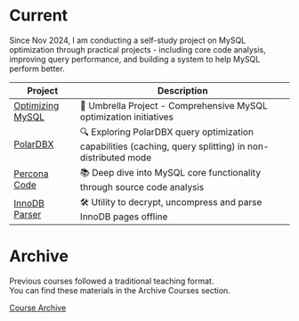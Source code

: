 # Current

Since Nov 2024, I am conducting a self-study project on MySQL optimization through practical projects - including core code analysis, improving query performance, and building a system to help MySQL perform better.

| Project | Description |
|---------|-------------|
| [Optimizing MySQL](./db/mysql/opt/README.md) | 🚀 Umbrella Project - Comprehensive MySQL optimization initiatives |
| [PolarDBX](./db/polardbx/README.md) | 🔍 Exploring PolarDBX query optimization capabilities (caching, query splitting) in non-distributed mode |
| [Percona Code](./db/mysql/study/README.md) | 📚 Deep dive into MySQL core functionality through source code analysis |
| [InnoDB Parser](./db/mysql/parse/README.md) | 🛠️ Utility to decrypt, uncompress and parse InnoDB pages offline |

# Archive

Previous courses followed a traditional teaching format.   
You can find these materials in the Archive Courses section.

[Course Archive](./courses_old.md)